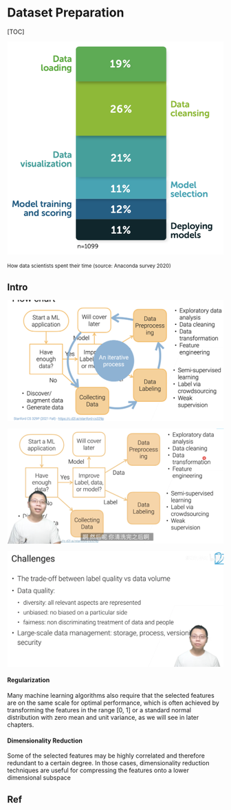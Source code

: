 # Dataset Preparation

[TOC]



![|400](../../../../../Assets/Pics/Screenshot%202023-01-28%20at%208.04.20%20PM.png)

<small>How data scientists spent their time (source: Anaconda survey 2020)</small>



## Intro
![](../../../../../Assets/Pics/Screenshot%202023-01-31%20at%205.58.08%20PM.png)

![](../../../../../Assets/Pics/Screenshot%202023-01-31%20at%205.58.50%20PM.png)

![](../../../../../Assets/Pics/Screenshot%202023-01-31%20at%205.59.40%20PM.png)


#### Regularization
Many machine learning algorithms also require that the selected features are on the same scale for optimal performance, which is often achieved by transforming the features in the range [0, 1] or a standard normal distribution with zero mean and unit variance, as we will see in later chapters.

#### Dimensionality Reduction
Some of the selected features may be highly correlated and therefore redundant to a certain degree. In those cases, dimensionality reduction techniques are useful for compressing the features onto a lower dimensional subspace



## Ref

